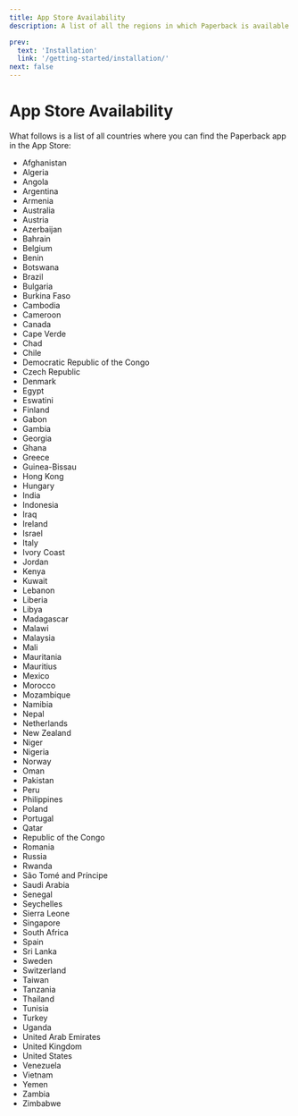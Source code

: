 ```yaml
---
title: App Store Availability
description: A list of all the regions in which Paperback is available in the App Store.

prev:
  text: 'Installation'
  link: '/getting-started/installation/'
next: false
---
```


# App Store Availability

What follows is a list of all countries where you can find the Paperback app in the App Store:

- Afghanistan
- Algeria
- Angola
- Argentina
- Armenia
- Australia
- Austria
- Azerbaijan
- Bahrain
- Belgium
- Benin
- Botswana
- Brazil
- Bulgaria
- Burkina Faso
- Cambodia
- Cameroon
- Canada
- Cape Verde
- Chad
- Chile
- Democratic Republic of the Congo
- Czech Republic
- Denmark
- Egypt
- Eswatini
- Finland
- Gabon
- Gambia
- Georgia
- Ghana
- Greece
- Guinea-Bissau
- Hong Kong
- Hungary
- India
- Indonesia
- Iraq
- Ireland
- Israel
- Italy
- Ivory Coast
- Jordan
- Kenya
- Kuwait
- Lebanon
- Liberia
- Libya
- Madagascar
- Malawi
- Malaysia
- Mali
- Mauritania
- Mauritius
- Mexico
- Morocco
- Mozambique
- Namibia
- Nepal
- Netherlands
- New Zealand
- Niger
- Nigeria
- Norway
- Oman
- Pakistan
- Peru
- Philippines
- Poland
- Portugal
- Qatar
- Republic of the Congo
- Romania
- Russia
- Rwanda
- São Tomé and Príncipe
- Saudi Arabia
- Senegal
- Seychelles
- Sierra Leone
- Singapore
- South Africa
- Spain
- Sri Lanka
- Sweden
- Switzerland
- Taiwan
- Tanzania
- Thailand
- Tunisia
- Turkey
- Uganda
- United Arab Emirates
- United Kingdom
- United States
- Venezuela
- Vietnam
- Yemen
- Zambia
- Zimbabwe
